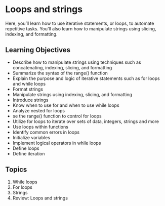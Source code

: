 # Loops and strings

Here, you’ll learn how to use iterative statements, or loops, to automate repetitive tasks. You’ll also learn how to manipulate strings using slicing, indexing, and formatting.


## Learning Objectives

- Describe how to manipulate strings using techniques such as concatenating, indexing, slicing, and formatting
- Summarize the syntax of the range() function
- Explain the purpose and logic of iterative statements such as for loops and while loops
- Format strings
- Manipulate strings using indexing, slicing, and formatting
- Introduce strings
- Know when to use for and when to use while loops
- Analyze nested for loops
- se the range() function to control for loops
- Utilize for loops to iterate over sets of data, integers, strings and more
- Use loops within functions
- Identify common errors in loops
- Initialize variables
- Implement logical operators in while loops
- Define loops
- Define iteration

## Topics

1. While loops
2. For loops
3. Strings
4. Review: Loops and strings


